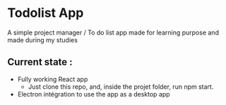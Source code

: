 # Todolist App

A simple project manager / To do list app made for learning purpose and made during my studies

## Current state :
- Fully working React app
  - Just clone this repo, and, inside the projet folder, run npm start.
- Electron intégration to use the app as a desktop app
